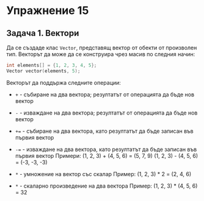 # Упражнение 15

## Задача 1. Вектори

Да се създаде клас `Vector`, представящ вектор от обекти от произволен тип.
Векторът да може да се конструира чрез масив по следния начин:
```cpp
int elements[] = {1, 2, 3, 4, 5};
Vector vector(elements, 5);
```

Векторът да поддържа следните операции:
- `+` - събиране на два вектора; резултатът от операцията да бъде нов вектор
- `-` - изваждане на два вектора; резултатът от операцията да бъде нов вектор
- `+=` - събиране на два вектора, като резултатът да бъде записан във първия
вектор
- `-=` - изваждане на два вектора, като резултатът да бъде записан във първия
вектор
Примери:
(1, 2, 3) + (4, 5, 6) = (5, 7, 9)
(1, 2, 3) - (4, 5, 6) = (-3, -3, -3)

- `*` - умножение на вектор със скалар
Пример:
(1, 2, 3) * 2 = (2, 4, 6)

- `*` - скаларно произведение на два вектора
Пример:
(1, 2, 3) * (4, 5, 6) = 32
